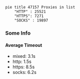 
```mermaid
pie title 47157 Proxies in list
    "HTTP" : 25521
    "HTTPS": 7271
    "SOCKS" : 19897
```

### Some Info
#### Average Timeout

- mixed: 3.1s
- http: 1.5s
- https: 8.5s
- socks: 6.2s